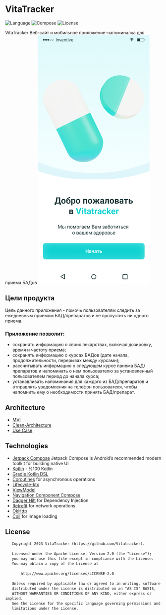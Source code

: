 # VitaTracker

![Language](https://img.shields.io/badge/Kotlin-1.9.20-blue) ![Compose](https://img.shields.io/badge/Compose-1.5.4-magenta) ![License](https://img.shields.io/aur/license/android-studio)

VitaTracker
Веб-сайт и мобильное приложение-напоминалка для приема БАДов
![Title](/img/title.png)

## Цели продукта

Цель данного приложения - помочь пользователям следить за ежедневным приемом БАД/препаратов и не пропустить ни одного приема. 
### Приложение позволит:
- сохранять информацию о своих лекарствах, включая дозировку, время и частоту приема;
- сохранять информацию о курсах БАДов (дате начала, продолжительности, перерывах между курсами);
- рассчитывать информацию о следующем курсе приема БАД/препаратов и напоминать о нем пользователю за установленный пользователем период до начала курса;
- устанавливать напоминания для каждого из БАД/препаратов и отправлять уведомления на телефон пользователя, чтобы напомнить ему о необходимости принять БАД/препарат.


## Architecture

- [MVI](https://github.com/wellingtoncabral/android-compose-mvi-navigation)
- [Clean-Architecture](https://blog.cleancoder.com/uncle-bob/2012/08/13/the-clean-architecture.html)
- [Use Case](https://en.wikipedia.org/wiki/Use_case)

## Technologies

- [Jetpack Compose](https://developer.android.com/jetpack/compose) Jetpack Compose is Android’s recommended modern toolkit for building native UI
- [Kotlin](https://kotlinlang.org) - %100 Kotlin
- [Gradle Kotlin DSL](https://docs.gradle.org/current/userguide/kotlin_dsl.html)
- [Coroutines](https://github.com/Kotlin/kotlinx.coroutines) for asynchronous operations
- [Lifecycle-ktx](https://developer.android.com/kotlin/ktx)
- [ViewModel](https://developer.android.com/topic/libraries/architecture/viewmodel)
- [Navigation Component Compose](https://developer.android.com/jetpack/compose/navigation)
- [Dagger Hilt](https://developer.android.com/training/dependency-injection/hilt-android) for Dependency Injection
- [Retrofit](https://github.com/square/retrofit) for network operations
- [OkHttp](https://github.com/square/okhttp)
- [Coil](https://coil-kt.github.io/coil/compose/) for image loading

## License

```
   Copyright 2023 VitaTracker (https://github.com/Vitatracker).

   Licensed under the Apache License, Version 2.0 (the "License");
   you may not use this file except in compliance with the License.
   You may obtain a copy of the License at

       http://www.apache.org/licenses/LICENSE-2.0

   Unless required by applicable law or agreed to in writing, software
   distributed under the License is distributed on an "AS IS" BASIS,
   WITHOUT WARRANTIES OR CONDITIONS OF ANY KIND, either express or implied.
   See the License for the specific language governing permissions and
   limitations under the License.
```
